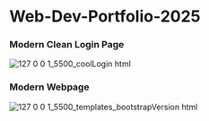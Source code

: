 # Web-Dev-Portfolio-2025
### Modern Clean Login Page
![127 0 0 1_5500_coolLogin html](https://github.com/user-attachments/assets/6d5df725-7f5c-4a46-a4d0-1a803106f1b5)
### Modern Webpage
![127 0 0 1_5500_templates_bootstrapVersion html](https://github.com/user-attachments/assets/3ba5895d-e7e1-4cda-bddc-7c659df0329e)
